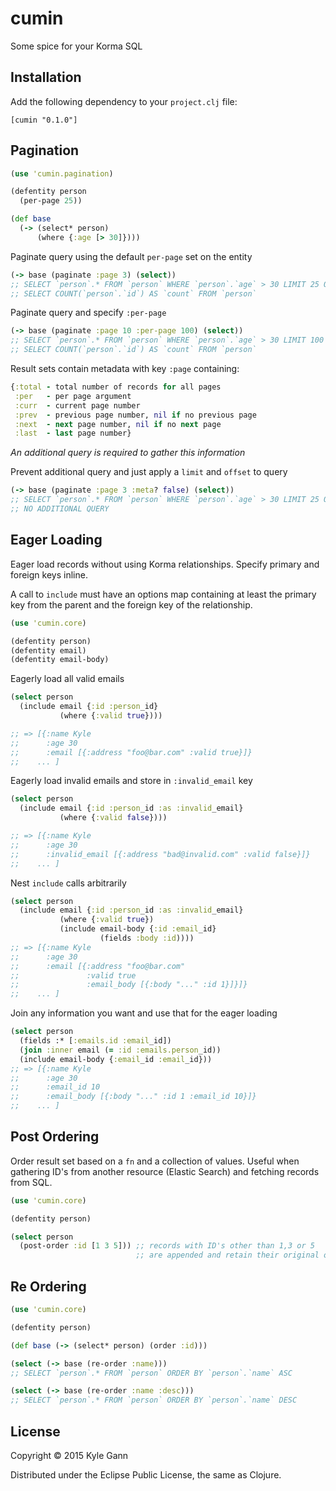 cumin
=====

Some spice for your Korma SQL

## Installation

Add the following dependency to your `project.clj` file:

    [cumin "0.1.0"]

## Pagination

```clojure
(use 'cumin.pagination)

(defentity person
  (per-page 25))

(def base
  (-> (select* person)
      (where {:age [> 30]})))
```

Paginate query using the default `per-page` set on the entity

```clojure
(-> base (paginate :page 3) (select))
;; SELECT `person`.* FROM `person` WHERE `person`.`age` > 30 LIMIT 25 OFFSET 50
;; SELECT COUNT(`person`.`id`) AS `count` FROM `person`
```

Paginate query and specify `:per-page`

```clojure
(-> base (paginate :page 10 :per-page 100) (select))
;; SELECT `person`.* FROM `person` WHERE `person`.`age` > 30 LIMIT 100 OFFSET 900
;; SELECT COUNT(`person`.`id`) AS `count` FROM `person`
```

Result sets contain metadata with key `:page` containing:

```clojure
{:total - total number of records for all pages
 :per   - per page argument
 :curr  - current page number
 :prev  - previous page number, nil if no previous page
 :next  - next page number, nil if no next page
 :last  - last page number}
 ```

*An additional query is required to gather this information*

Prevent additional query and just apply a `limit` and `offset` to query

```clojure
(-> base (paginate :page 3 :meta? false) (select))
;; SELECT `person`.* FROM `person` WHERE `person`.`age` > 30 LIMIT 25 OFFSET 50
;; NO ADDITIONAL QUERY
```

## Eager Loading

Eager load records without using Korma relationships. Specify primary and foreign keys inline.

A call to `include` must have an options map containing at least the primary key from the parent and the foreign key of the relationship.

```clojure
(use 'cumin.core)

(defentity person)
(defentity email)
(defentity email-body)
```

Eagerly load all valid emails

```clojure
(select person
  (include email {:id :person_id}
           (where {:valid true})))

;; => [{:name Kyle
;;      :age 30
;;      :email [{:address "foo@bar.com" :valid true}]}
;;    ... ]
```

Eagerly load invalid emails and store in `:invalid_email` key

```clojure
(select person
  (include email {:id :person_id :as :invalid_email}
           (where {:valid false})))

;; => [{:name Kyle
;;      :age 30
;;      :invalid_email [{:address "bad@invalid.com" :valid false}]}
;;    ... ]
```

Nest `include` calls arbitrarily

```clojure
(select person
  (include email {:id :person_id :as :invalid_email}
           (where {:valid true})
           (include email-body {:id :email_id}
                    (fields :body :id))))
;; => [{:name Kyle
;;      :age 30
;;      :email [{:address "foo@bar.com"
;;               :valid true
;;               :email_body [{:body "..." :id 1}]}]}
;;    ... ]
```

Join any information you want and use that for the eager loading

```clojure
(select person
  (fields :* [:emails.id :email_id])
  (join :inner email (= :id :emails.person_id))
  (include email-body {:email_id :email_id}))
;; => [{:name Kyle
;;      :age 30
;;      :email_id 10
;;      :email_body [{:body "..." :id 1 :email_id 10}]}
;;    ... ]
```

## Post Ordering

Order result set based on a `fn` and a collection of values.
Useful when gathering ID's from another resource (Elastic Search) and fetching records from SQL.

```clojure
(use 'cumin.core)

(defentity person)

(select person
  (post-order :id [1 3 5])) ;; records with ID's other than 1,3 or 5
                            ;; are appended and retain their original ordering
```

## Re Ordering

```clojure
(use 'cumin.core)

(defentity person)

(def base (-> (select* person) (order :id)))

(select (-> base (re-order :name)))
;; SELECT `person`.* FROM `person` ORDER BY `person`.`name` ASC

(select (-> base (re-order :name :desc)))
;; SELECT `person`.* FROM `person` ORDER BY `person`.`name` DESC
```

## License

Copyright © 2015 Kyle Gann

Distributed under the Eclipse Public License, the same as Clojure.
